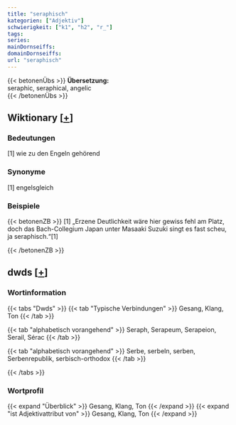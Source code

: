 ```yaml
---
title: "seraphisch"
kategorien: ["Adjektiv"]
schwierigkeit: ["k1", "h2", "r_"]
tags:
series:
mainDornseiffs:
domainDornseiffs:
url: "seraphisch"
---
```


{{< betonenÜbs >}}
**Übersetzung:**  
seraphic, seraphical, angelic  
{{< /betonenÜbs >}}

## Wiktionary [[+](https://de.wiktionary.org/wiki/seraphisch)]

### Bedeutungen
[1] wie zu den Engeln gehörend  

### Synonyme
[1] engelsgleich  

### Beispiele
{{< betonenZB >}}
[1] „Erzene Deutlichkeit wäre hier gewiss fehl am Platz, doch das Bach-Collegium Japan unter Masaaki Suzuki singt es fast scheu, ja seraphisch.“[1]  

{{< /betonenZB >}}


## dwds [[+](https://www.dwds.de/wb/seraphisch)]

### Wortinformation
{{< tabs "Dwds" >}}
{{< tab "Typische Verbindungen" >}}
Gesang, Klang, Ton
{{< /tab >}}

{{< tab "alphabetisch vorangehend" >}}
Seraph, Serapeum, Serapeion, Serail, Sérac
{{< /tab >}}

{{< tab "alphabetisch vorangehend" >}}
Serbe, serbeln, serben, Serbenrepublik, serbisch-orthodox
{{< /tab >}}

{{< /tabs >}}

### Wortprofil
{{< expand "Überblick" >}} Gesang, Klang, Ton {{< /expand >}}
{{< expand "ist Adjektivattribut von" >}} Gesang, Klang, Ton {{< /expand >}}


